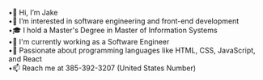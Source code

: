 •👋 Hi, I’m Jake <br>
•👀 I’m interested in software engineering and front-end development<br>
•🎓 I hold a Master's Degree in Master of Information Systems<br>
•💼 I'm currently working as a Software Engineer<br>
•💞️ Passionate about programming languages like HTML, CSS, JavaScript, and React<br>
•📫 Reach me at 385-392-3207 (United States Number)<br>
